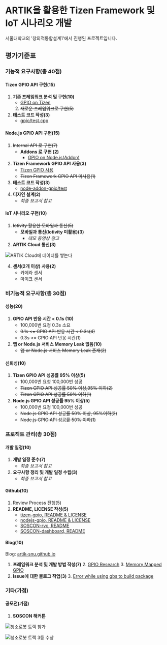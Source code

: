 # ARTIK을 활용한 Tizen Framework 및 IoT 시나리오 개발

서울대학교의 '창의적통합설계1'에서 진행된 프로젝트입니다.

## 평가기준표

### 기능적 요구사항(총 40점)

#### Tizen GPIO API 구현(15)

1. **기존 프레임워크 분석 및 구현(10)**
	- [GPIO on Tizen](https://github.com/artik-snu/gpio)
	2. ~~새로운 프레임워크로 구현(5)~~
3. **테스트 코드 작성(3)**
	- [gpio/test.cpp](https://github.com/artik-snu/gpio/blob/master/test.cpp)

#### Node.js GPIO API 구현(15)

1. ~~Internal API 로 구현(7)~~
	- **Addons 로 구현 (2)**
		 - [GPIO on Node.js(Addon)](https://github.com/artik-snu/node-addon-gpio)
3. **Tizen Framework GPIO API 사용(3)**
	- [Tizen GPIO 사용](https://github.com/artik-snu/node-addon-gpio/blob/master/tizen-gpio.cc)
	- ~~Tizen Framework GPIO API 미사용(1)~~
5. **테스트 코드 작성(3)**
	- [node-addon-gpio/test](https://github.com/artik-snu/node-addon-gpio/tree/master/test)
6. **디자인 설계(2)**
	- *최종 보고서 참고*

#### IoT 시나리오 구현(10)

1. ~~Iotivity 활용한 모바일과 통신(5)~~
	- **모바일과 통신(Iotivity 미활용)(3)**
		- *데모 동영상 참고*
3. **ARTIK Cloud 통신(3)**

![ARTIK Cloud에 데이터를 쌓는다](https://dl.dropbox.com/s/3opqmnhbizeral6/photo_2016-12-08_16-34-58.jpg) 

4. **센서(2개 이상) 사용(2)**
	- 카메라 센서
	- 마이크 센서

### 비기능적 요구사항(총 30점)

#### 성능(20)

1. **GPIO API 반응 시간 < 0.1s (10)**
	- 100,000번 요청 0.3s 소요
	- ~~0.1s <= GPIO API 반응 시간 < 0.3s(4)~~
	- ~~0.3s <= GPIO API 반응 시간(1)~~
4. **앱 or Node.js 서비스 Memory Leak 없음(10)**
	- ~~앱 or Node.js 서비스 Memory Leak 존재(2)~~

#### 신뢰성(10)

1. **Tizen GPIO API 성공률 95% 이상(5)**
	- 100,000번 요청 100,000번 성공
	- ~~Tizen GPIO API 성공률 50% 이상,95% 이하(2)~~
	- ~~Tizen GPIO API 성공률 50% 이하(1)~~
4. **Node.js GPIO API 성공률 95% 이상(5)**
	- 100,000번 요청 100,000번 성공
	- ~~Node.js GPIO API 성공률 50% 이상, 95%이하(2)~~
	- ~~Node.js GPIO API 성공률 50% 이하(1)~~

### 프로젝트 관리(총 30점)

#### 개발 일정(10)

1. **개발 일정 준수(7)**
	- *최종 보고서 참고*
2. **요구사항 정리 및 개발 일정 수립(3)**
	- *최종 보고서 참고*

#### Github(10)

1. Review Process 진행(5)
2. **README, LICENSE 작성(5)**
	- [tizen-gpio, README & LICENSE](https://github.com/artik-snu/gpio/blob/master/README.md)
	- [nodejs-gpio, README & LICENSE](https://github.com/artik-snu/node-addon-gpio/blob/master/README.md)
	- [SOSCON-rvc, README](https://github.com/artik-snu/SOSCON-RVC/blob/master/README.md)
	- [SOSCON-dashboard, README](https://github.com/artik-snu/soscon-dashboard/blob/master/README.md)

#### Blog(10)

Blog: [artik-snu.github.io](https://artik-snu.github.io/)

1. **프레임워크 분석 및 개발 방법 작성(7)**
	2. [GPIO Research](https://artik-snu.github.io/artik/tizen/gpio/2016/09/29/gpio-research.html)
	3. [Memory Mapped GPIO](https://artik-snu.github.io/artik/tizen/gpio/2016/10/12/memory-mapped-gpio.html)
2. **Issue에 대한 블로그 작업(3)**
	3. [Error while using gbs to build package](https://lists.tizen.org/pipermail/application-dev/2016-October/000791.html)

### 기타(가점)

#### 공모전(가점)

1. **SOSCON 해커톤**

![청소로봇 트랙 참가](https://dl.dropbox.com/s/1g19ehmjgiy64co/%EC%8A%A4%ED%81%AC%EB%A6%B0%EC%83%B7%202016-12-08%2016.48.02.png)

![청소로봇 트랙 3등 수상](https://dl.dropbox.com/s/bkx9hc9l9gukvbz/2016-11-18%2017.39.10.jpg)

